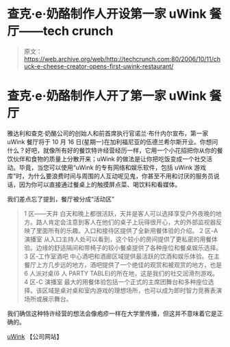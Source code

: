 # 查克·e·奶酪制作人开设第一家 uWink 餐厅——tech crunch

> 原文：<https://web.archive.org/web/http://techcrunch.com:80/2006/10/11/chuck-e-cheese-creator-opens-first-uwink-restaurant/>

# 查克·e·奶酪制作人开了第一家 uWink 餐厅

雅达利和查克·奶酪公司的创始人和前首席执行官诺兰·布什内尔宣布，第一家 uWink 餐厅将于 10 月 16 日(星期一)在加利福尼亚的伍德兰希尔斯开业。你想问什么？好吧，就像所有好的餐饮特许经营经历一样，它用一个小花招把你从你的餐饮伙伴和食物的质量上分散开来；uWink 的做法是让你把吃饭变成一个社交活动。毕竟，当您可以使用“uWink 的专有网络和娱乐软件，包括 uWink 游戏库”时，为什么要浪费时间与周围的人互动呢见鬼，你甚至不用和讨厌的服务员说话，因为你可以直接通过餐桌上的触摸屏点菜、喝饮料和看媒体。

我们差点忘了提到，餐厅被分成“活动区”

> 1 区——天井
> 白天和晚上都很活跃，天井是客人可以选择享受户外夜晚的地方。路人肯定会注意到客人在他们的桌子上玩得很开心，大的外部监视器反映了里面所有的乐趣。入口和接待区提供了全新用餐体验的介绍。
> 2 区-A 演播室
> 从入口主持人处可以看到，这个较小的房间提供了更私密的用餐体验。边缘的舒适隔间和带椅子的较小餐桌提供了各种座位和餐桌娱乐选择。
> 3 区-工作室酒吧
> 中心酒吧和酒廊区域提供最活跃的饮酒和娱乐体验。在主餐厅上方几步远的地方，酒吧提供了一个绝佳的观赏和被观赏的地方，也是 6 人派对桌(6 人 PARTY TABLE)的所在地，这是我们的社交润滑剂游戏。
> 4 区-C 演播室
> 最大的用餐体验包括一个正式的主席团舞台和多种座位选择。该区域是桌对桌和室内游戏的理想场所，也可以成为即时智力竞赛表演场所或展示舞台。

我们确信这种特许经营的想法会像疱疹一样在大学里传播，但这并不意味着它是正确的。

[uWink](https://web.archive.org/web/20201124161111/http://www.uwink.com/) 【公司网站】